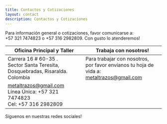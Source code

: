 ```yaml
---
title: Contactos y Cotizaciones
layout: contact
description: Contactos y Cotizaciones
---
```


Para información general o cotizaciones, favor comunicarse a: <br> +57 321 7474823 o +57 316 2982809. Con gusto lo atenderemos!


| Oficina Principal y Taller       | Trabaja con nosotros!   |
| --------- | --------------- |
| Carrera 16 # 60-35 . <br> Sector Santa Teresita, <br> Dosquebradas, Risaralda. Colombia   | Para trabajar con nosotros, <br> por favor envíanos tu hoja de vida a: <br> metaltrazos@gmail.com |
| metaltrazos@gmail.com <br> Línea Única: +57 321 7474823 <br> Cel: +57 316 2982809   |   |

Síguenos en nuestras redes sociales!
